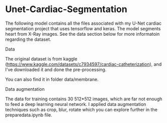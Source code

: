 # Unet-Cardiac-Segmentation

The following model contains all the files associated with my U-Net cardiac segmentation project that uses tensorflow and keras. The model segments heart from X-Ray images. See the data section below for more informatoin regarding the dataset.


Data

The original dataset is from kaggle (https://www.kaggle.com/datasets/c7934597/cardiac-catheterization), and I've downloaded it and done the pre-processing.

You can also find it in folder data/membrane.

Data augmentation

The data for training contains 30 512*512 images, which are far not enough to feed a deep learning neural network. I applied data augmentation techniques such as crop, blur, rotate which you can explore further in the preparedata.ipynb file.
